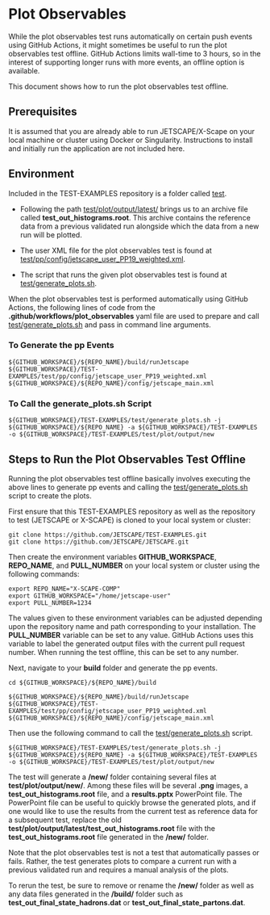 # Plot Observables

While the plot observables test runs automatically on certain push events using GitHub Actions, it might sometimes be useful to run the plot observables test offline.  GitHub Actions limits wall-time to 3 hours, so in the interest of supporting longer runs with more events, an offline option is available.

This document shows how to run the plot observables test offline.

## Prerequisites

It is assumed that you are already able to run JETSCAPE/X-Scape on your local machine or cluster using Docker or Singularity.  Instructions to install and initially run the application are not included here.

## Environment

Included in the TEST-EXAMPLES repository is a folder called [test](https://github.com/JETSCAPE/TEST-EXAMPLES/tree/main/test).

* Following the path [test/plot/output/latest/](https://github.com/JETSCAPE/TEST-EXAMPLES/tree/main/test/plot/output/latest) brings us to an archive file called **test_out_histograms.root**.  This archive contains the reference data from a previous validated run alongside which the data from a new run will be plotted.

* The user XML file for the plot observables test is found at [test/pp/config/jetscape_user_PP19_weighted.xml](https://github.com/JETSCAPE/TEST-EXAMPLES/blob/main/test/pp/config/jetscape_user_PP19_weighted.xml).

* The script that runs the given plot observables test is found at [test/generate_plots.sh](https://github.com/JETSCAPE/TEST-EXAMPLES/blob/main/test/generate_plots.sh).

When the plot observables test is performed automatically using GitHub Actions, the following lines of code from the **.github/workflows/plot_observables** yaml file are used to prepare and call [test/generate_plots.sh](https://github.com/JETSCAPE/TEST-EXAMPLES/blob/main/test/generate_plots.sh) and pass in command line arguments.

### To Generate the pp Events
```
${GITHUB_WORKSPACE}/${REPO_NAME}/build/runJetscape ${GITHUB_WORKSPACE}/TEST-EXAMPLES/test/pp/config/jetscape_user_PP19_weighted.xml ${GITHUB_WORKSPACE}/${REPO_NAME}/config/jetscape_main.xml
```

### To Call the generate_plots.sh Script
```
${GITHUB_WORKSPACE}/TEST-EXAMPLES/test/generate_plots.sh -j ${GITHUB_WORKSPACE}/${REPO_NAME} -a ${GITHUB_WORKSPACE}/TEST-EXAMPLES -o ${GITHUB_WORKSPACE}/TEST-EXAMPLES/test/plot/output/new
```

## Steps to Run the Plot Observables Test Offline

Running the plot observables test offline basically involves executing the above lines to generate pp events and calling the [test/generate_plots.sh](https://github.com/JETSCAPE/TEST-EXAMPLES/blob/main/test/generate_plots.sh) script to create the plots.

First ensure that this TEST-EXAMPLES repository as well as the repository to test (JETSCAPE or X-SCAPE) is cloned to your local system or cluster:

```
git clone https://github.com/JETSCAPE/TEST-EXAMPLES.git
git clone https://github.com/JETSCAPE/JETSCAPE.git
```

Then create the environment variables **GITHUB_WORKSPACE**, **REPO_NAME**, and **PULL_NUMBER** on your local system or cluster using the following commands:

```
export REPO_NAME="X-SCAPE-COMP"
export GITHUB_WORKSPACE="/home/jetscape-user"
export PULL_NUMBER=1234
```
The values given to these environment variables can be adjusted depending upon the repository name and path corresponding to your installation.  The **PULL_NUMBER** variable can be set to any value.  GitHub Actions uses this variable to label the generated output files with the current pull request number.  When running the test offline, this can be set to any number.

Next, navigate to your **build** folder and generate the pp events.
```
cd ${GITHUB_WORKSPACE}/${REPO_NAME}/build

${GITHUB_WORKSPACE}/${REPO_NAME}/build/runJetscape ${GITHUB_WORKSPACE}/TEST-EXAMPLES/test/pp/config/jetscape_user_PP19_weighted.xml ${GITHUB_WORKSPACE}/${REPO_NAME}/config/jetscape_main.xml
```

Then use the following command to call the [test/generate_plots.sh](https://github.com/JETSCAPE/TEST-EXAMPLES/blob/main/test/generate_plots.sh) script.
```
${GITHUB_WORKSPACE}/TEST-EXAMPLES/test/generate_plots.sh -j ${GITHUB_WORKSPACE}/${REPO_NAME} -a ${GITHUB_WORKSPACE}/TEST-EXAMPLES -o ${GITHUB_WORKSPACE}/TEST-EXAMPLES/test/plot/output/new
```

The test will generate a **/new/** folder containing several files at **test/plot/output/new/**. Among these  files will be several **.png** images, a **test_out_histograms.root** file, and a **results.pptx** PowerPoint file.  The PowerPoint file can be useful to quickly browse the generated plots, and if one would like to use the results from the current test as reference data for a subsequent test, replace the old **test/plot/output/latest/test_out_histograms.root** file with the **test_out_histograms.root** file generated in the **/new/** folder.

Note that the plot observables test is not a test that automatically passes or fails.  Rather, the test generates plots to compare a current run with a previous validated run and requires a manual analysis of the plots.

To rerun the test, be sure to remove or rename the **/new/** folder as well as any data files generated in the **/build/** folder such as **test_out_final_state_hadrons.dat** or **test_out_final_state_partons.dat**.
